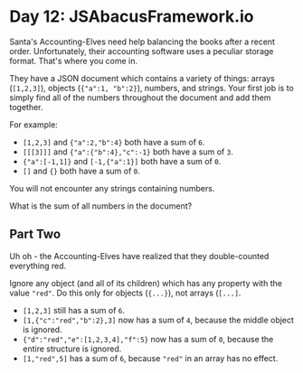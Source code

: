 # Day 12: JSAbacusFramework.io

Santa's Accounting-Elves need help balancing the books after a recent order. Unfortunately, their accounting software uses a peculiar storage format. That's where you come in.

They have a JSON document which contains a variety of things: arrays (`[1,2,3]`), objects (`{"a":1, "b":2}`), numbers, and strings. Your first job is to simply find all of the numbers throughout the document and add them together.

For example:

  - `[1,2,3]` and `{"a":2,"b":4}` both have a sum of `6`.
  - `[[[3]]]` and `{"a":{"b":4},"c":-1}` both have a sum of `3`.
  - `{"a":[-1,1]}` and `[-1,{"a":1}]` both have a sum of `0`.
  - `[]` and `{}` both have a sum of `0`.
  
You will not encounter any strings containing numbers.

What is the sum of all numbers in the document?

## Part Two

Uh oh - the Accounting-Elves have realized that they double-counted everything red.

Ignore any object (and all of its children) which has any property with the value `"red"`. Do this only for objects (`{...}`), not arrays (`[...]`.

  - `[1,2,3]` still has a sum of `6`.
  - `[1,{"c":"red","b":2},3]` now has a sum of `4`, because the middle object is ignored.
  - `{"d":"red","e":[1,2,3,4],"f":5}` now has a sum of `0`, because the entire structure is ignored.
  - `[1,"red",5]` has a sum of `6`, because `"red"` in an array has no effect.